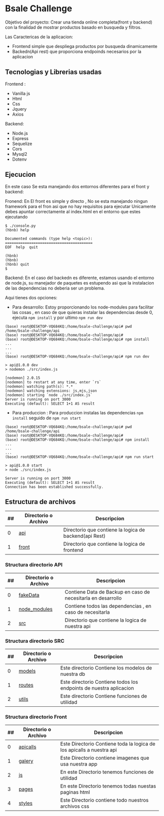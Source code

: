 # Bsale Challenge


Objetivo del proyecto: Crear una tienda online completa(front y backend) con la finalidad de mostrar productos basado en busqueda y filtros.

Las Caractericas de la aplicacion: 
* Frontend simple que despliega productos por busqueda dinamicamente
* Backedn(Api rest) que proporciona endpoinds necesarios por la aplicacion

## Tecnologias y Librerias usadas
Frontend :
* Vanilla js
* Html
* Css
* Jquery
* Axios

Backend:
* Node.js
* Express
* Sequelize
* Cors
* Mysql2
* Dotenv

## Ejecucion

En este caso Se esta manejando dos entornos diferentes para el front y backend:

Fronend: En El front es simple y directo , No se esta manejando ningun framework para el fron asi que no hay requisitos para ejecutar
Unicamente debes apuntar correctamente al index.html en el entorno que estes ejecutando

```
$ ./console.py
(hbnb) help

Documented commands (type help <topic>):
========================================
EOF  help  quit

(hbnb) 
(hbnb) 
(hbnb) quit
$
```
Backend: En el caso del backedn es diferente, estamos usando el entorno de node.js, su manejador de 
paquetes es estupendo asi que la instalacion de las dependencias no deberia ser un problema.

Aqui tienes dos opciones:


* Para desarrollo: Estoy proporcionando los node-modules para facilitar las cosas , en caso de que quieras instalar las dependencias desde 0, 
ejecuta `npm install` y por ultimo `npm run dev`

```
(base) root@DESKTOP-VQ684KQ:/home/bsale-challenge/api# pwd
/home/bsale-challenge/api
(base) root@DESKTOP-VQ684KQ:/home/bsale-challenge/api# 
(base) root@DESKTOP-VQ684KQ:/home/bsale-challenge/api# npm install
...
...
...
(base) root@DESKTOP-VQ684KQ:/home/bsale-challenge/api# npm run dev

> api@1.0.0 dev
> nodemon ./src/index.js

[nodemon] 2.0.15
[nodemon] to restart at any time, enter `rs`
[nodemon] watching path(s): *.*
[nodemon] watching extensions: js,mjs,json
[nodemon] starting `node ./src/index.js`
Server is running on port 3000
Executing (default): SELECT 1+1 AS result
```
* Para produccion : Para produccion instalas las dependencias `npm install` seguido de `npm run start`
```
(base) root@DESKTOP-VQ684KQ:/home/bsale-challenge/api# pwd
/home/bsale-challenge/api
(base) root@DESKTOP-VQ684KQ:/home/bsale-challenge/api# 
(base) root@DESKTOP-VQ684KQ:/home/bsale-challenge/api# npm install
...
...
...
(base) root@DESKTOP-VQ684KQ:/home/bsale-challenge/api# npm run start

> api@1.0.0 start
> node ./src/index.js

Server is running on port 3000
Executing (default): SELECT 1+1 AS result
Connection has been established successfully.

```


## Estructura de archivos

##|Directorio o Archivo | Descripcion
---|---|---
0|[api](./api)| Directorio que contiene la logica de backend(api Rest)
1|[front](./front)| Directorio que contiene la logica de frontend


### Structura directorio API

##|Directorio o Archivo | Descripcion
---|---|---
0|[fakeData](./api/fakeData)| Contiene Data de Backup en caso de necesitarla en desarrollo
1|[node_modules](./api/node_modules)| Contiene todos las dependencias , en caso de necesitarla
2|[src](./api/src)| Directorio que contiene la logica de nuestra api 

### Structura directorio SRC

##|Directorio o Archivo | Descripcion
---|---|---
0|[models](./api/src/models)| Este directorio Contiene los modelos de nuestra db
1|[routes](./api/src/routes)| Este directorio Contiene todos los endpoints de nuestra aplicacion
2|[utils](./api/src/utils)| Este directorio Contiene funciones de utilidad 


### Structura directorio Front

##|Directorio o Archivo | Descripcion
---|---|---
0|[apicalls](./front/fakeData)| Este Directorio Contiene toda la logica de los apicalls a nuestra api
1|[galery](./front/node_modules)| Este Directorio contiene imagenes que usa nuestra app
2|[js](./api/src)| En este Directorio tenemos funciones de utilidad 
3|[pages](./api/src)| En este Directorio tenemos todas nuestas paginas html 
4|[styles](./api/src)| Este Directorio contiene todo nuestros archivos css



